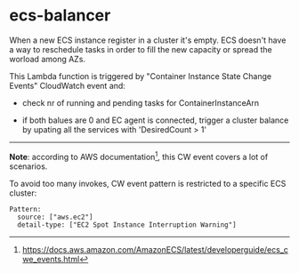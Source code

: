 # ecs-balancer
When a new ECS instance register in a cluster it's empty. ECS doesn't have a way to reschedule tasks in order to fill the new capacity or spread the worload among AZs.

This Lambda function is triggered by "Container Instance State Change Events" CloudWatch event and:

- check nr of running and pending tasks for ContainerInstanceArn

- if both balues are 0 and EC agent is connected, trigger a cluster balance by upating all the services with 'DesiredCount > 1'



------

**Note**: according to AWS documentation[^ecs_cwe_events], this CW event covers a lot of scenarios.

To avoid too many invokes, CW event pattern is restricted to a specific ECS cluster:

```
Pattern:
  source: ["aws.ec2"]
  detail-type: ["EC2 Spot Instance Interruption Warning"]
```



[^ecs_cwe_events]: https://docs.aws.amazon.com/AmazonECS/latest/developerguide/ecs_cwe_events.html

